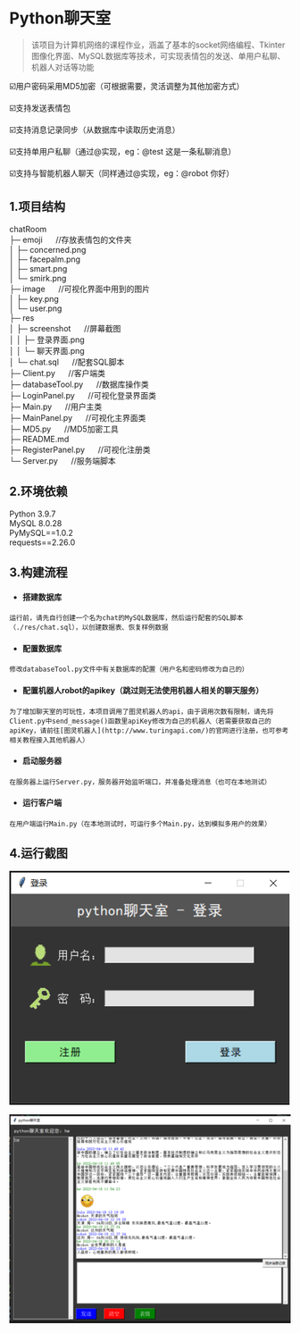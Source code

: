 # Python聊天室

> 该项目为计算机网络的课程作业，涵盖了基本的socket网络编程、Tkinter图像化界面、MySQL数据库等技术，可实现表情包的发送、单用户私聊、机器人对话等功能

☑️用户密码采用MD5加密（可根据需要，灵活调整为其他加密方式）

☑️支持发送表情包

☑️支持消息记录同步（从数据库中读取历史消息）

☑️支持单用户私聊（通过@实现，eg：@test 这是一条私聊消息）

☑️支持与智能机器人聊天（同样通过@实现，eg：@robot 你好）



## 1.项目结构

chatRoom             
├─ emoji &nbsp;&nbsp;&nbsp;&nbsp;&nbsp;//存放表情包的文件夹  
│  ├─ concerned.png  
│  ├─ facepalm.png   
│  ├─ smart.png      
│  └─ smirk.png      
├─ image &nbsp;&nbsp;&nbsp;&nbsp;&nbsp;//可视化界面中用到的图片  
│  ├─ key.png        
│  └─ user.png       
├─ res               
│  ├─ screenshot &nbsp;&nbsp;&nbsp;&nbsp;&nbsp;//屏幕截图  
│  │  ├─ 登录界面.png    
│  │  └─ 聊天界面.png    
│  └─ chat.sql &nbsp;&nbsp;&nbsp;&nbsp;&nbsp;//配套SQL脚本  
├─ Client.py &nbsp;&nbsp;&nbsp;&nbsp;&nbsp;//客户端类  
├─ databaseTool.py &nbsp;&nbsp;&nbsp;&nbsp;&nbsp;//数据库操作类  
├─ LoginPanel.py &nbsp;&nbsp;&nbsp;&nbsp;&nbsp;//可视化登录界面类  
├─ Main.py &nbsp;&nbsp;&nbsp;&nbsp;&nbsp;//用户主类  
├─ MainPanel.py &nbsp;&nbsp;&nbsp;&nbsp;&nbsp;//可视化主界面类  
├─ MD5.py &nbsp;&nbsp;&nbsp;&nbsp;&nbsp;//MD5加密工具  
├─ README.md  
├─ RegisterPanel.py &nbsp;&nbsp;&nbsp;&nbsp;&nbsp;//可视化注册类  
└─ Server.py &nbsp;&nbsp;&nbsp;&nbsp;&nbsp;//服务端脚本   



## 2.环境依赖

Python 3.9.7  
MySQL 8.0.28  
PyMySQL==1.0.2  
requests==2.26.0  



## 3.构建流程

- #### 搭建数据库

```
运行前，请先自行创建一个名为chat的MySQL数据库，然后运行配套的SQL脚本（./res/chat.sql），以创建数据表、恢复样例数据
```

- #### 配置数据库


```
修改databaseTool.py文件中有关数据库的配置（用户名和密码修改为自己的）
```

- #### 配置机器人robot的apikey（跳过则无法使用机器人相关的聊天服务）

```
为了增加聊天室的可玩性，本项目调用了图灵机器人的api，由于调用次数有限制，请先将Client.py中send_message()函数里apiKey修改为自己的机器人（若需要获取自己的apiKey，请前往[图灵机器人](http://www.turingapi.com/)的官网进行注册，也可参考相关教程接入其他机器人）
```

- #### 启动服务器

```
在服务器上运行Server.py，服务器开始监听端口，并准备处理消息（也可在本地测试）
```

- #### 运行客户端

```
在用户端运行Main.py（在本地测试时，可运行多个Main.py，达到模拟多用户的效果）
```



## 4.运行截图

![](https://github.com/QuantumHW/chatRoom/blob/master/res/screenshot/%E7%99%BB%E5%BD%95%E7%95%8C%E9%9D%A2.png)

![](https://github.com/QuantumHW/chatRoom/blob/master/res/screenshot/%E8%81%8A%E5%A4%A9%E7%95%8C%E9%9D%A2.png)

